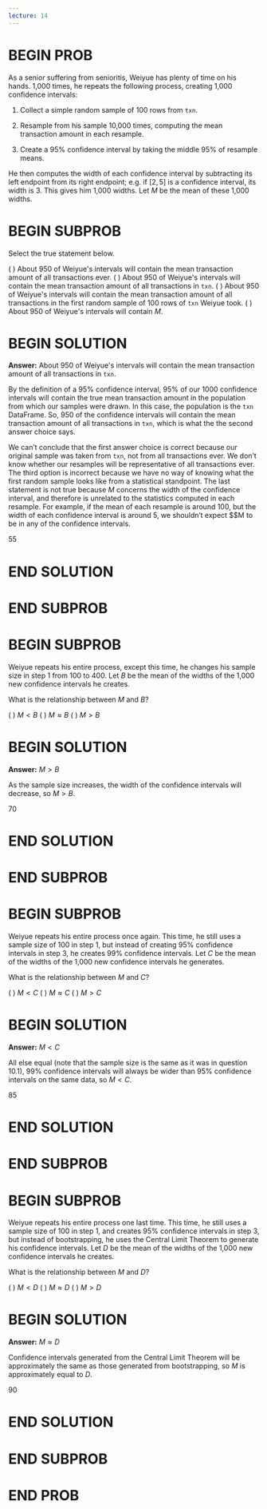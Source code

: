 ```yaml
---
lecture: 14
---
```


# BEGIN PROB

As a senior suffering from senioritis, Weiyue has plenty of time on his
hands. 1,000 times, he repeats the following process, creating 1,000
confidence intervals:

1.  Collect a simple random sample of 100 rows from `txn`.

2.  Resample from his sample 10,000 times, computing the mean
    transaction amount in each resample.

3.  Create a 95% confidence interval by taking the middle 95% of
    resample means.

He then computes the width of each confidence interval by subtracting
its left endpoint from its right endpoint; e.g. if $[2, 5]$ is a
confidence interval, its width is 3. This gives him 1,000 widths. Let
$M$ be the mean of these 1,000 widths.

# BEGIN SUBPROB

Select the true statement below.

( ) About 950 of Weiyue's intervals will contain the mean transaction amount of all transactions ever.
( ) About 950 of Weiyue's intervals will contain the mean transaction amount of all transactions in `txn`.
( ) About 950 of Weiyue's intervals will contain the mean transaction amount of all transactions in the first random sample of 100 rows of `txn` Weiyue took.
( ) About 950 of Weiyue's intervals will contain $M$.

# BEGIN SOLUTION
**Answer:** About 950 of Weiyue's intervals will contain the mean transaction amount of all transactions in `txn`.

By the definition of a 95% confidence interval, 95% of our 1000 confidence intervals will contain the true mean transaction amount in the population from which our samples were drawn. In this case, the population is the `txn` DataFrame. So, 950 of the confidence intervals will contain the mean transaction amount of all transactions in `txn`, which is what the the second answer choice says. 

We can’t conclude that the first answer choice is correct because our original sample was taken from `txn`, not from all transactions ever. We don’t know whether our resamples will be representative of all transactions ever. The third option is incorrect because we have no way of knowing what the first random sample looks like from a statistical standpoint. The last statement is not true because $M$ concerns the width of the confidence interval, and therefore is unrelated to the statistics computed in each resample. For example, if the mean of each resample is around 100, but the width of each confidence interval is around 5, we shouldn’t expect $$M to be in any of the confidence intervals.

<average>55</average>


# END SOLUTION

# END SUBPROB

# BEGIN SUBPROB

Weiyue repeats his entire process, except this time, he changes his
sample size in step 1 from 100 to 400. Let $B$ be the mean of the widths
of the 1,000 new confidence intervals he creates.

What is the relationship between $M$ and $B$?

( ) $M < B$
( ) $M \approx B$
( ) $M > B$

# BEGIN SOLUTION
**Answer:** $M > B$

As the sample size increases, the width of the confidence intervals will decrease, so $M > B$.

<average>70</average>



# END SOLUTION

# END SUBPROB

# BEGIN SUBPROB

Weiyue repeats his entire process once again. This time, he still uses a
sample size of 100 in step 1, but instead of creating 95% confidence
intervals in step 3, he creates 99% confidence intervals. Let $C$ be the
mean of the widths of the 1,000 new confidence intervals he generates.

What is the relationship between $M$ and $C$?

( ) $M < C$ 
( ) $M \approx C$ 
( ) $M > C$

# BEGIN SOLUTION
**Answer:** $M < C$

All else equal (note that the sample size is the same as it was in question 10.1), 99% confidence intervals will always be wider than 95% confidence intervals on the same data, so $M < C$.

<average>85</average>


# END SOLUTION

# END SUBPROB

# BEGIN SUBPROB

Weiyue repeats his entire process one last time. This time, he still
uses a sample size of 100 in step 1, and creates 95% confidence
intervals in step 3, but instead of bootstrapping, he uses the Central
Limit Theorem to generate his confidence intervals. Let $D$ be the mean
of the widths of the 1,000 new confidence intervals he creates.

What is the relationship between $M$ and $D$?

( ) $M < D$ 
( ) $M \approx D$ 
( ) $M > D$

# BEGIN SOLUTION
**Answer:** $M \approx D$

Confidence intervals generated from the  Central Limit Theorem will be approximately the same as those generated from bootstrapping, so $M$ is approximately equal to $D$. 

<average>90</average>


# END SOLUTION

# END SUBPROB

# END PROB